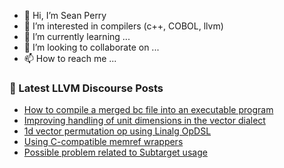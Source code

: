 - 👋 Hi, I’m Sean Perry
- 👀 I’m interested in compilers (c++, COBOL, llvm)
- 🌱 I’m currently learning ...
- 💞️ I’m looking to collaborate on ...
- 📫 How to reach me ...

<!---
s66perry/s66perry is a ✨ special ✨ repository because its `README.md` (this file) appears on your GitHub profile.
You can click the Preview link to take a look at your changes.
--->
### 📕 Latest LLVM Discourse Posts

<!-- DISCOURSE-LLVM:START -->
- [How to compile a merged bc file into an executable program](https://discourse.llvm.org/t/how-to-compile-a-merged-bc-file-into-an-executable-program/75308#post_2)
- [Improving handling of unit dimensions in the vector dialect](https://discourse.llvm.org/t/improving-handling-of-unit-dimensions-in-the-vector-dialect/75216#post_16)
- [1d vector permutation op using Linalg OpDSL](https://discourse.llvm.org/t/1d-vector-permutation-op-using-linalg-opdsl/75287#post_5)
- [Using C-compatible memref wrappers](https://discourse.llvm.org/t/using-c-compatible-memref-wrappers/75312#post_1)
- [Possible problem related to Subtarget usage](https://discourse.llvm.org/t/possible-problem-related-to-subtarget-usage/75283#post_4)
<!-- DISCOURSE-LLVM:END -->
